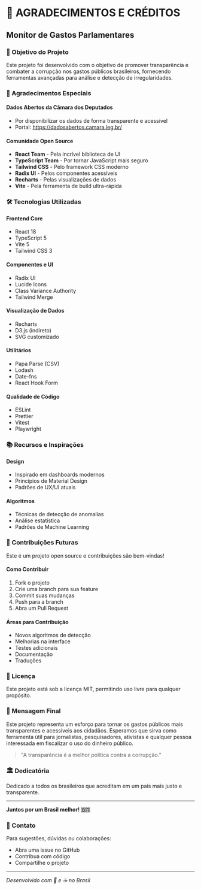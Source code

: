 # 🙏 AGRADECIMENTOS E CRÉDITOS

## Monitor de Gastos Parlamentares

### 🎯 Objetivo do Projeto
Este projeto foi desenvolvido com o objetivo de promover transparência e combater a corrupção nos gastos públicos brasileiros, fornecendo ferramentas avançadas para análise e detecção de irregularidades.

### 👥 Agradecimentos Especiais

#### Dados Abertos da Câmara dos Deputados
- Por disponibilizar os dados de forma transparente e acessível
- Portal: https://dadosabertos.camara.leg.br/

#### Comunidade Open Source
- **React Team** - Pela incrível biblioteca de UI
- **TypeScript Team** - Por tornar JavaScript mais seguro
- **Tailwind CSS** - Pelo framework CSS moderno
- **Radix UI** - Pelos componentes acessíveis
- **Recharts** - Pelas visualizações de dados
- **Vite** - Pela ferramenta de build ultra-rápida

### 🛠️ Tecnologias Utilizadas

#### Frontend Core
- React 18
- TypeScript 5
- Vite 5
- Tailwind CSS 3

#### Componentes e UI
- Radix UI
- Lucide Icons
- Class Variance Authority
- Tailwind Merge

#### Visualização de Dados
- Recharts
- D3.js (indireto)
- SVG customizado

#### Utilitários
- Papa Parse (CSV)
- Lodash
- Date-fns
- React Hook Form

#### Qualidade de Código
- ESLint
- Prettier
- Vitest
- Playwright

### 📚 Recursos e Inspirações

#### Design
- Inspirado em dashboards modernos
- Princípios de Material Design
- Padrões de UX/UI atuais

#### Algoritmos
- Técnicas de detecção de anomalias
- Análise estatística
- Padrões de Machine Learning

### 🌟 Contribuições Futuras

Este é um projeto open source e contribuições são bem-vindas!

#### Como Contribuir
1. Fork o projeto
2. Crie uma branch para sua feature
3. Commit suas mudanças
4. Push para a branch
5. Abra um Pull Request

#### Áreas para Contribuição
- Novos algoritmos de detecção
- Melhorias na interface
- Testes adicionais
- Documentação
- Traduções

### 📜 Licença

Este projeto está sob a licença MIT, permitindo uso livre para qualquer propósito.

### 💌 Mensagem Final

Este projeto representa um esforço para tornar os gastos públicos mais transparentes e acessíveis aos cidadãos. Esperamos que sirva como ferramenta útil para jornalistas, pesquisadores, ativistas e qualquer pessoa interessada em fiscalizar o uso do dinheiro público.

> "A transparência é a melhor política contra a corrupção."

### 🏛️ Dedicatória

Dedicado a todos os brasileiros que acreditam em um país mais justo e transparente.

---

**Juntos por um Brasil melhor! 🇧🇷**

### 📧 Contato

Para sugestões, dúvidas ou colaborações:
- Abra uma issue no GitHub
- Contribua com código
- Compartilhe o projeto

---

*Desenvolvido com 💙 e ☕ no Brasil*
